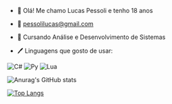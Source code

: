 - 👋 Olá! Me chamo Lucas Pessoli e tenho 18 anos
- 📧 pessolilucas@gmail.com
- 📖 Cursando Análise e Desenvolvimento de Sistemas


- 🖊️ Linguagens que gosto de usar:

![C#](https://img.shields.io/badge/C%23-239120?style=for-the-badge&logo=c-sharp&logoColor=white)
![Py](https://img.shields.io/badge/Python-3776AB?style=for-the-badge&logo=python&logoColor=white)
![Lua](https://img.shields.io/badge/Lua-2C2D72?style=for-the-badge&logo=lua&logoColor=white)


![Anurag's GitHub stats](https://github-readme-stats.vercel.app/api?username=lucaspessoli&show_icons=true&theme=transparent)

[![Top Langs](https://github-readme-stats.vercel.app/api/top-langs/?username=lucaspessoli&layout=compact)](https://github.com/anuraghazra/github-readme-stats)
